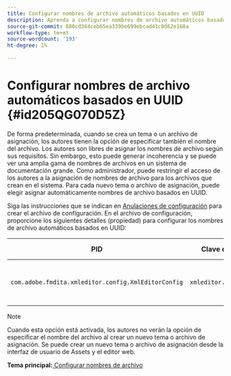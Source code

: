 ```yaml
---
title: Configurar nombres de archivo automáticos basados en UUID
description: Aprenda a configurar nombres de archivo automáticos basados en UUID
source-git-commit: 880cd344ceb65ea339be699ebcad41c0d62e168a
workflow-type: tm+mt
source-wordcount: '193'
ht-degree: 1%

---
```


# Configurar nombres de archivo automáticos basados en UUID {#id205QG070D5Z}

De forma predeterminada, cuando se crea un tema o un archivo de asignación, los autores tienen la opción de especificar también el nombre del archivo. Los autores son libres de asignar los nombres de archivo según sus requisitos. Sin embargo, esto puede generar incoherencia y se puede ver una amplia gama de nombres de archivos en un sistema de documentación grande. Como administrador, puede restringir el acceso de los autores a la asignación de nombres de archivo para los archivos que crean en el sistema. Para cada nuevo tema o archivo de asignación, puede elegir asignar automáticamente nombres de archivo basados en UUID.

Siga las instrucciones que se indican en [Anulaciones de configuración](download-install-additional-config-override.md#) para crear el archivo de configuración. En el archivo de configuración, proporcione los siguientes detalles \(propiedad\) para configurar los nombres de archivo automáticos basados en UUID:

| PID | Clave de propiedad | Valor de propiedad |
|---|------------|--------------|
| `com.adobe.fmdita.xmleditor.config.XmlEditorConfig` | `xmleditor.uniquefilenames` | Boolean \(true/false\).<br> **Valor predeterminado**: false |

>[!NOTE]
>
> Cuando esta opción está activada, los autores no verán la opción de especificar el nombre del archivo al crear un nuevo tema o archivo de asignación. Se puede crear un nuevo tema o archivo de asignación desde la interfaz de usuario de Assets y el editor web.

**Tema principal:**[ Configurar nombres de archivo](conf-file-names.md)
